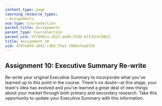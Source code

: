 ```yaml
---
content_type: page
learning_resource_types:
- Assignments
ocw_type: CourseSection
parent_title: Assignments
parent_type: CourseSection
parent_uid: b7fd99ca-2813-ae60-5f4d-b1f25cb7b022
title: Assignment 10
uid: 4797e044-2691-c304-f5e1-f06be7eabf34
---
```


Assignment 10: Executive Summary Re-write
-----------------------------------------

Re-write your original Executive Summary to incorporate what you've learned up to this point in the course. There's no doubt—at this stage, your team's idea has evolved and you've learned a great deal of new things about your market through both primary and secondary research. Take this opportunity to update your Executive Summary with this information.